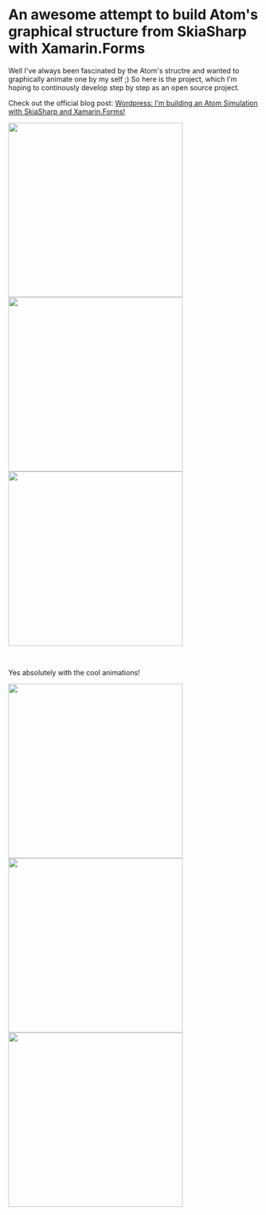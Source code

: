 # An awesome attempt to build Atom's graphical structure from SkiaSharp with Xamarin.Forms

Well I've always been fascinated by the Atom's structre and wanted to graphically animate one by my self ;) So here is the project, which I'm hoping to continously develop step by step as an open source project.


Check out the official blog post: <a href="https://theconfuzedsourcecode.wordpress.com/2017/09/17/im-building-an-atom-simulation-with-skiasharp-and-xamarin-forms/" target="_blank">Wordpress: I’m building an Atom Simulation with SkiaSharp and Xamarin.Forms!</a>

<img src="https://github.com/UdaraAlwis/SkiaSharpAtomStructure/blob/master/screenshots/Screenshot_1501896270.png"  height="350" /> <img src="https://github.com/UdaraAlwis/SkiaSharpAtomStructure/blob/master/screenshots/Screenshot_1501896273.png"  height="350" /> <img src="https://github.com/UdaraAlwis/SkiaSharpAtomStructure/blob/master/screenshots/Screenshot_1501896278.png"  height="350" />

<br />

Yes absolutely with the cool animations!

<img src="https://github.com/UdaraAlwis/SkiaSharpAtomStructure/blob/master/screenshots/Atom Animated Silhouette ios.gif"  height="350" /> <img src="https://github.com/UdaraAlwis/SkiaSharpAtomStructure/blob/master/screenshots/Atom Animated Uneven Orbits ios.gif"  height="350" /> <img src="https://github.com/UdaraAlwis/SkiaSharpAtomStructure/blob/master/screenshots/touch increment ios.gif"  height="350" />